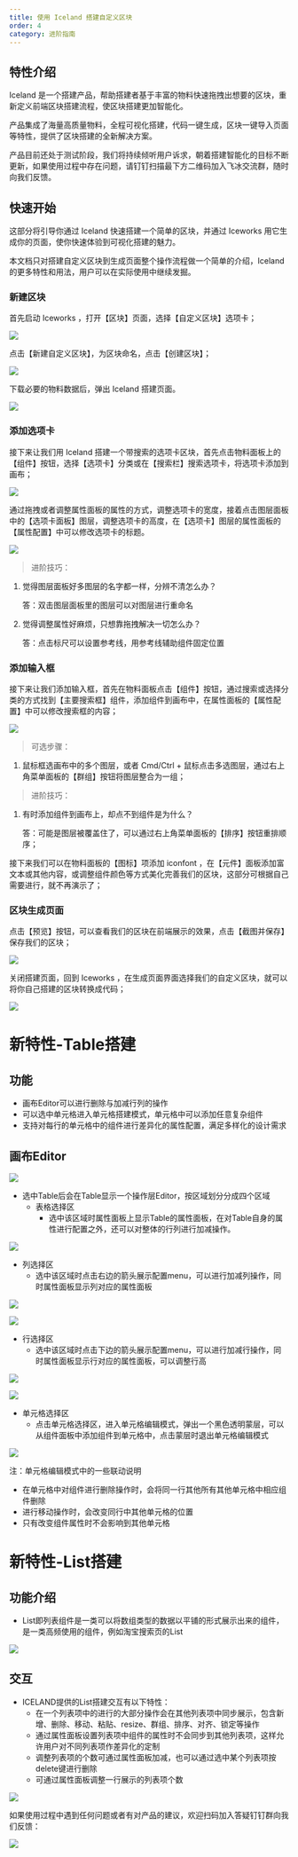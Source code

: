 ```yaml
---
title: 使用 Iceland 搭建自定义区块
order: 4
category: 进阶指南
---
```


## 特性介绍

Iceland 是一个搭建产品，帮助搭建者基于丰富的物料快速拖拽出想要的区块，重新定义前端区块搭建流程，使区块搭建更加智能化。

产品集成了海量高质量物料，全程可视化搭建，代码一键生成，区块一键导入页面等特性，提供了区块搭建的全新解决方案。

产品目前还处于测试阶段，我们将持续倾听用户诉求，朝着搭建智能化的目标不断更新，如果使用过程中存在问题，请钉钉扫描最下方二维码加入飞冰交流群，随时向我们反馈。

## 快速开始

这部分将引导你通过 Iceland 快速搭建一个简单的区块，并通过 Iceworks 用它生成你的页面，使你快速体验到可视化搭建的魅力。

本文档只对搭建自定义区块到生成页面整个操作流程做一个简单的介绍，Iceland 的更多特性和用法，用户可以在实际使用中继续发掘。

### 新建区块

首先启动 Iceworks ，打开【区块】页面，选择【自定义区块】选项卡；


<img src="https://img.alicdn.com/tfs/TB1NuHEjG6qK1RjSZFmXXX0PFXa-982-712.png">


点击【新建自定义区块】，为区块命名，点击【创建区块】；


<img src="https://img.alicdn.com/tfs/TB1l5fCjSzqK1RjSZFHXXb3CpXa-982-712.png">


下载必要的物料数据后，弹出 Iceland 搭建页面。


<img src="https://img.alicdn.com/tfs/TB1go4rgSzqK1RjSZFjXXblCFXa-1392-832.png">


### 添加选项卡

接下来让我们用 Iceland 搭建一个带搜索的选项卡区块，首先点击物料面板上的【组件】按钮，选择【选项卡】分类或在【搜索栏】搜索选项卡，将选项卡添加到画布；


<img src="https://img.alicdn.com/tfs/TB1m20rgMHqK1RjSZFkXXX.WFXa-1392-832.png">


通过拖拽或者调整属性面板的属性的方式，调整选项卡的宽度，接着点击图层面板中的【选项卡面板】图层，调整选项卡的高度，在【选项卡】图层的属性面板的【属性配置】中可以修改选项卡的标题。


<img src="https://img.alicdn.com/tfs/TB1D38rgQvoK1RjSZFNXXcxMVXa-1392-832.png">


> 进阶技巧：

1. 觉得图层面板好多图层的名字都一样，分辨不清怎么办？

	答：双击图层面板里的图层可以对图层进行重命名

2. 觉得调整属性好麻烦，只想靠拖拽解决一切怎么办？

	答：点击标尺可以设置参考线，用参考线辅助组件固定位置

### 添加输入框

接下来让我们添加输入框，首先在物料面板点击【组件】按钮，通过搜索或选择分类的方式找到【主要搜索框】组件，添加组件到画布中，在属性面板的【属性配置】中可以修改搜索框的内容；


<img src="https://img.alicdn.com/tfs/TB1yeXrgQvoK1RjSZPfXXXPKFXa-1392-832.png">


> 可选步骤：

1. 鼠标框选画布中的多个图层，或者 Cmd/Ctrl + 鼠标点击多选图层，通过右上角菜单面板的【群组】按钮将图层整合为一组；

> 进阶技巧：

1. 有时添加组件到画布上，却点不到组件是为什么？

	答：可能是图层被覆盖住了，可以通过右上角菜单面板的【排序】按钮重排顺序；

接下来我们可以在物料面板的【图标】项添加 iconfont ，在【元件】面板添加富文本或其他内容，或调整组件颜色等方式美化完善我们的区块，这部分可根据自己需要进行，就不再演示了；

### 区块生成页面

点击【预览】按钮，可以查看我们的区块在前端展示的效果，点击【截图并保存】保存我们的区块；


<img src="https://img.alicdn.com/tfs/TB1EaVkgxTpK1RjSZFMXXbG_VXa-1392-832.png">


关闭搭建页面，回到 Iceworks ，在生成页面界面选择我们的自定义区块，就可以将你自己搭建的区块转换成代码；


<img src="https://img.alicdn.com/tfs/TB1LINggsbpK1RjSZFyXXX_qFXa-982-712.png">

# 新特性-Table搭建

## 功能
- 画布Editor可以进行删除与加减行列的操作
- 可以选中单元格进入单元格搭建模式，单元格中可以添加任意复杂组件
- 支持对每行的单元格中的组件进行差异化的属性配置，满足多样化的设计需求

## 画布Editor


![](https://cdn.nlark.com/lark/0/2018/png/184/1535011258743-26eb3a63-28f1-444d-9ed9-d94979020586.png "")


- 选中Table后会在Table显示一个操作层Editor，按区域划分分成四个区域
    - 表格选择区
        - 选中该区域时属性面板上显示Table的属性面板，在对Table自身的属性进行配置之外，还可以对整体的行列进行加减操作。


![](https://cdn.nlark.com/lark/0/2018/png/184/1535011810972-3ae6f7b3-6a48-41a0-8cdf-b1a74225bdf5.png "")

- 列选择区
  - 选中该区域时点击右边的箭头展示配置menu，可以进行加减列操作，同时属性面板显示列对应的属性面板


![](https://cdn.nlark.com/lark/0/2018/png/184/1535012640500-6d2901ed-7f75-4aa0-8b26-e75f1f45c864.png "")




![](https://cdn.nlark.com/lark/0/2018/png/184/1535012708469-eb98f3b1-d25f-45ef-be9d-b928208f6306.png "")

- 行选择区
  - 选中该区域时点击下边的箭头展示配置menu，可以进行加减行操作，同时属性面板显示行对应的属性面板，可以调整行高


![](https://cdn.nlark.com/lark/0/2018/png/184/1535012803890-ef132ffe-8709-46b1-9ae1-03cfa3889f42.png "")



![](https://cdn.nlark.com/lark/0/2018/png/184/1535012845910-a4a15c54-a51e-4143-9011-3a53e2ac4b40.png "")


- 单元格选择区
  - 点击单元格选择区，进入单元格编辑模式，弹出一个黑色透明蒙层，可以从组件面板中添加组件到单元格中，点击蒙层时退出单元格编辑模式


![](https://cdn.nlark.com/lark/0/2018/png/184/1535012976524-0fb88783-57bb-4bfa-80e1-991a842bef8b.png "")

注：单元格编辑模式中的一些联动说明
- 在单元格中对组件进行删除操作时，会将同一行其他所有其他单元格中相应组件删除
- 进行移动操作时，会改变同行中其他单元格的位置
- 只有改变组件属性时不会影响到其他单元格

# 新特性-List搭建

## 功能介绍

- List即列表组件是一类可以将数组类型的数据以平铺的形式展示出来的组件，是一类高频使用的组件，例如淘宝搜索页的List

![](https://cdn.nlark.com/lark/0/2018/png/184/1538047963739-ab9cbdaf-7bbf-420f-9938-5def8965507b.png "")


## 交互

- ICELAND提供的List搭建交互有以下特性：
  - 在一个列表项中的进行的大部分操作会在其他列表项中同步展示，包含新增、删除、移动、粘贴、resize、群组、排序、对齐、锁定等操作
  - 通过属性面板设置列表项中组件的属性时不会同步到其他列表项，这样允许用户对不同列表项作差异化的定制
  - 调整列表项的个数可通过属性面板加减，也可以通过选中某个列表项按delete键进行删除
  - 可通过属性面板调整一行展示的列表项个数


![](https://cdn.nlark.com/lark/0/2018/png/184/1538049039613-3de9ff12-a86c-42c5-8afc-a87603044e4b.png "")

如果使用过程中遇到任何问题或者有对产品的建议，欢迎扫码加入答疑钉钉群向我们反馈：

<img src="https://ice.alicdn.com/assets/images/ice-group.png">

